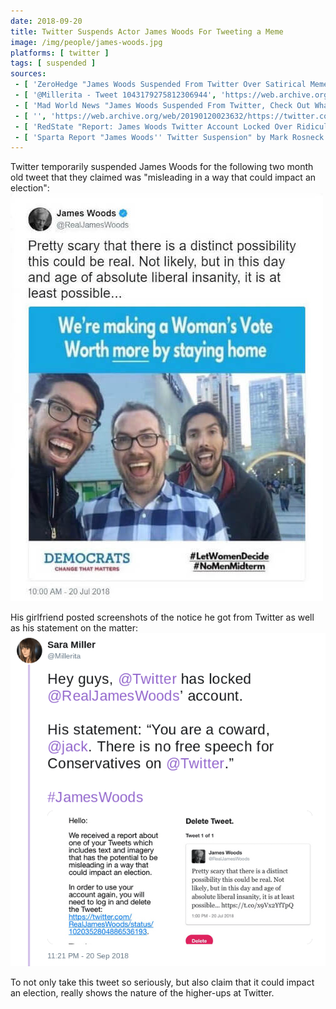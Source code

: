 ```yaml
---
date: 2018-09-20
title: Twitter Suspends Actor James Woods For Tweeting a Meme
image: /img/people/james-woods.jpg
platforms: [ twitter ]
tags: [ suspended ]
sources:
 - [ 'ZeroHedge "James Woods Suspended From Twitter Over Satirical Meme That Could "Impact An Election"" (23 Sept 2018)', 'https://www.zerohedge.com/news/2018-09-22/james-woods-suspended-twitter-over-satirical-meme-could-impact-election' ]
 - [ '@Millerita - Tweet 1043179275812306944', 'https://web.archive.org/web/20180922061943/https://twitter.com/Millerita/status/1043179275812306944' ]
 - [ 'Mad World News "James Woods Suspended From Twitter, Check Out What He Posted" by Adam Casalino (24 Sept 2018)', 'https://madworldnews.com/james-woods-suspended-twitter/' ]
 - [ '', 'https://web.archive.org/web/20190120023632/https://twitter.com/RealJamesWoods/status/1020352804886536193' ]
 - [ 'RedState "Report: James Woods Twitter Account Locked Over Ridiculous Charge of Possible Election Interference" by Brandon Morse (21 Sept 2018)', 'https://www.redstate.com/brandon_morse/2018/09/21/report-james-woods-twitter-account-locked-ridiculous-charge-possible-election-interference/' ]
 - [ 'Sparta Report "James Woods'' Twitter Suspension" by Mark Rosneck (23 Sept 2018)', 'https://www.spartareport.com/2018/09/james-woods-twitter-suspension/' ]
---
```


Twitter temporarily suspended James Woods for the following two month old tweet that they claimed was "misleading in a way that could impact an election":
![](letwomendecide-meme-tweet.jpg)

His girlfriend posted screenshots of the notice he got from Twitter as well as his statement on the matter:
![](Millerita@1043022265573498882.png)

To not only take this tweet so seriously, but also claim that it could impact an election, really shows the nature of the higher-ups at Twitter.
